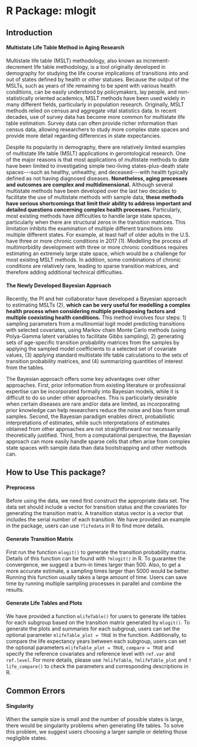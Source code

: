 # R Package: mlogit



## Introduction

#### Multistate Life Table Method in Aging Research

Multistate life table (MSLT) methodology, also known as increment-decrement life table methodology, is a tool originally developed in demography for studying the life course implications of transitions into and out of states defined by health or other statuses. Because the output of the MSLTs, such as years of life remaining to be spent with various health conditions, can be easily understood by policymakers, lay people, and non-statistically oriented academics, MSLT methods have been used widely in many different fields, particularly in population research. Originally, MSLT methods relied on census and aggregate vital statistics data.  In recent decades, use of survey data has become more common for multistate life table estimation. Survey data can often provide richer information than census data, allowing researchers to study more complex state spaces and provide more detail regarding differences in state expectancies.

Despite its popularity in demography, there are relatively limited examples of multistate life table (MSLT) applications in gerontological research. One of the major reasons is that most applications of multistate methods to date have been limited to investigating simple two-living states-plus-death state spaces---such as healthy, unhealthy, and deceased---with health typically defined as not having diagnosed diseases. **Nonetheless, aging processes and outcomes are complex and multidimensional.** Although several multistate methods have been developed over the last two decades to facilitate the use of multistate methods with sample data, **these methods have serious shortcomings that limit their ability to address important and detailed questions concerning complex health processes.** Particularly, most existing methods have difficulties to handle large state spaces, particularly when there are structural zeros in the transition matrices. This limitation inhibits the examination of multiple different transitions into multiple different states. For example, at least half of older adults in the U.S. have three or more chronic conditions in 2017 (1). Modelling the process of multimorbidity development with three or more chronic conditions requires estimating an extremely large state space, which would be a challenge for most existing MSLT methods. In addition, some combinations of chronic conditions are relatively rare, leading to sparse transition matrices, and therefore adding additional technical difficulties.

#### **The Newly Developed Bayesian Approach**

Recently, the PI and her collaborator have developed a Bayesian approach to estimating MSLTs (2), **which can be very useful for modelling a complex health process when considering multiple predisposing factors and multiple coexisting health conditions.** This method involves four steps: 1) sampling parameters from a multinomial logit model predicting transitions with selected covariates, using Markov chain Monte Carlo methods (using Polya-Gamma latent variables to facilitate Gibbs sampling), 2) generating sets of age-specific transition probability matrices from the samples by applying the sampled model coefficients to a selected set of covariate values, (3) applying standard multistate life table calculations to the sets of transition probability matrices, and (4) summarizing quantities of interest from the tables. 

The Bayesian approach offers some key advantages over other approaches. First, prior information from existing literature or professional expertise can be incorporated formally into Bayesian models, while it is difficult to do so under other approaches. This is particularly desirable when certain diseases are rare and/or data are limited, as incorporating prior knowledge can help researchers reduce the noise and bias from small samples. Second, the Bayesian paradigm enables direct, probabilistic interpretations of estimates, while such interpretations of estimates obtained from other approaches are not straightforward nor necessarily theoretically justified. Third, from a computational perspective, the Bayesian approach can more easily handle sparse cells that often arise from complex state spaces with sample data than data bootstrapping and other methods can.

## How to Use This package?

#### Preprocess

Before using the data, we need first construct the appropriate data set. The data set should include a vector for transition status and the covariates for generating the transition matrix. A transition status vector is a vector that includes the serial number of each transition. We have provided an example in the package, users can use `?lifedata` in R to find more details. 

#### Generate Transition Matrix

First run the function `mlogit()` to generate the transition probability matrix. Details of this function can be found with `?mlogit()` in R. To guarantee the  convergence, we suggest a burn-in times larger than 500. Also, to get a more accurate estimate, a sampling times larger than 5000 would be better. Running this function usually takes a large amount of time. Users can save time by running multiple sampling processes in parallel and combine the results. 

#### Generate Life Tables and Plots

We have provided a function `mlifeTable()` for users to generate life tables for each subgroup based on the transition matrix generated by `mlogit()`.  To generate the plots and summaries for each subgroup, users can set the optional parameter `mlifeTable_plot = TRUE` in the function. Additionally, to compare the life expectancy years between each subgroup, users can set the optional parameters `mlifeTable_plot = TRUE`,  `compare = TRUE` and specify the reference covariates and reference level with `ref.var` and `ref.level`. For more details, please use `?mlifeTable`, `?mlifeTable_plot` and `?life_compare()` to check the parameters and corresponding descriptions in R.



## Common Errors

#### Singularity

When the sample size is small and the number of possible states is large, there would be singularity problems when generating life tables. To solve this problem, we suggest users choosing a larger sample or deleting those negligible states.  



























